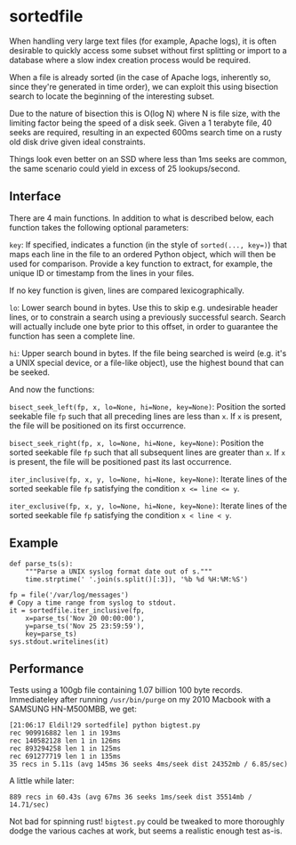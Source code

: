 sortedfile
==========

When handling very large text files (for example, Apache logs), it is often
desirable to quickly access some subset without first splitting or import to a
database where a slow index creation process would be required.

When a file is already sorted (in the case of Apache logs, inherently so, since
they're generated in time order), we can exploit this using bisection search to
locate the beginning of the interesting subset.

Due to the nature of bisection this is O(log N) where N is file size, with the
limiting factor being the speed of a disk seek. Given a 1 terabyte file, 40
seeks are required, resulting in an expected 600ms search time on a rusty old
disk drive given ideal constraints.

Things look even better on an SSD where less than 1ms seeks are common, the
same scenario could yield in excess of 25 lookups/second.


Interface
---------

There are 4 main functions. In addition to what is described below, each
function takes the following optional parameters:

``key``:
  If specified, indicates a function (in the style of ``sorted(..., key=)``)
  that maps each line in the file to an ordered Python object, which will then
  be used for comparison. Provide a key function to extract, for example, the
  unique ID or timestamp from the lines in your files.

  If no key function is given, lines are compared lexicographically.

``lo``:
  Lower search bound in bytes. Use this to skip e.g. undesirable header lines,
  or to constrain a search using a previously successful search. Search will
  actually include one byte prior to this offset, in order to guarantee the
  function has seen a complete line.

``hi``:
  Upper search bound in bytes. If the file being searched is weird (e.g. it's a
  UNIX special device, or a file-like object), use the highest bound that can
  be seeked.

And now the functions:

``bisect_seek_left(fp, x, lo=None, hi=None, key=None)``:
  Position the sorted seekable file ``fp`` such that all preceding lines are
  less than ``x``. If ``x`` is present, the file will be positioned on its
  first occurrence.

``bisect_seek_right(fp, x, lo=None, hi=None, key=None)``:
  Position the sorted seekable file `fp` such that all subsequent lines are
  greater than ``x``. If ``x`` is present, the file will be positioned past its
  last occurrence.

``iter_inclusive(fp, x, y, lo=None, hi=None, key=None)``:
  Iterate lines of the sorted seekable file ``fp`` satisfying the condition
  ``x <= line <= y``.

``iter_exclusive(fp, x, y, lo=None, hi=None, key=None)``:
  Iterate lines of the sorted seekable file `fp` satisfying the condition
  ``x < line < y``.


Example
-------

    def parse_ts(s):
        """Parse a UNIX syslog format date out of s."""
        time.strptime(' '.join(s.split()[:3]), '%b %d %H:%M:%S')

    fp = file('/var/log/messages')
    # Copy a time range from syslog to stdout.
    it = sortedfile.iter_inclusive(fp,
        x=parse_ts('Nov 20 00:00:00'),
        y=parse_ts('Nov 25 23:59:59'),
        key=parse_ts)
    sys.stdout.writelines(it)


Performance
-----------

Tests using a 100gb file containing 1.07 billion 100 byte records. Immediateley
after running ``/usr/bin/purge`` on my 2010 Macbook with a SAMSUNG HN-M500MBB,
we get:

    [21:06:17 Eldil!29 sortedfile] python bigtest.py 
    rec 909916882 len 1 in 193ms
    rec 140582128 len 1 in 126ms
    rec 893294258 len 1 in 125ms
    rec 691277719 len 1 in 135ms
    35 recs in 5.11s (avg 145ms 36 seeks 4ms/seek dist 24352mb / 6.85/sec)

A little while later:

    889 recs in 60.43s (avg 67ms 36 seeks 1ms/seek dist 35514mb / 14.71/sec)

Not bad for spinning rust! ``bigtest.py`` could be tweaked to more thoroughly
dodge the various caches at work, but seems a realistic enough test as-is.
